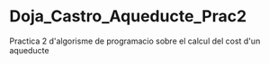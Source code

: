 # Doja_Castro_Aqueducte_Prac2
Practica 2 d'algorisme de programacio sobre el calcul del cost d'un aqueducte
